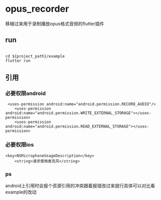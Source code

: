 # opus_recorder

移植过来用于录制播放opus格式音频的flutter插件


## run

```

cd ${project_path}/example 
flutter run

```

## 引用


### 必要权限android
```
 <uses-permission android:name="android.permission.RECORD_AUDIO"/>
    <uses-permission android:name="android.permission.WRITE_EXTERNAL_STORAGE"></uses-permission>
    <uses-permission android:name="android.permission.READ_EXTERNAL_STORAGE"></uses-permission>

```

### 必要权限ios

```
<key>NSMicrophoneUsageDescription</key>
	<string>请求使用麦克风</string>
```


### ps

android上引用时会报个资源引用的冲突跟着报错改过来就行具体可以对比看example的改动
